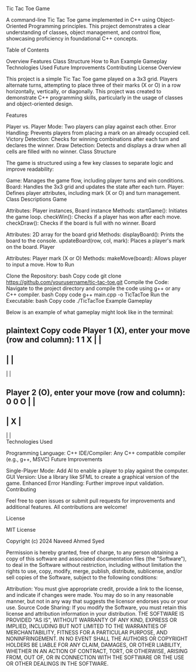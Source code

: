 Tic Tac Toe Game

A command-line Tic Tac Toe game implemented in C++ using Object-Oriented Programming principles. This project demonstrates a clear understanding of classes, object management, and control flow, showcasing proficiency in foundational C++ concepts.

Table of Contents

Overview
Features
Class Structure
How to Run
Example Gameplay
Technologies Used
Future Improvements
Contributing
License
Overview

This project is a simple Tic Tac Toe game played on a 3x3 grid. Players alternate turns, attempting to place three of their marks (X or O) in a row horizontally, vertically, or diagonally. This project was created to demonstrate C++ programming skills, particularly in the usage of classes and object-oriented design.

Features

Player vs. Player Mode: Two players can play against each other.
Error Handling: Prevents players from placing a mark on an already occupied cell.
Victory Detection: Checks for winning combinations after each turn and declares the winner.
Draw Detection: Detects and displays a draw when all cells are filled with no winner.
Class Structure

The game is structured using a few key classes to separate logic and improve readability:

Game: Manages the game flow, including player turns and win conditions.
Board: Handles the 3x3 grid and updates the state after each turn.
Player: Defines player attributes, including mark (X or O) and turn management.
Class Descriptions
Game

Attributes: Player instances, Board instance
Methods:
startGame(): Initiates the game loop.
checkWin(): Checks if a player has won after each move.
checkDraw(): Checks if the board is full with no winner.
Board

Attributes: 2D array for the board grid
Methods:
displayBoard(): Prints the board to the console.
updateBoard(row, col, mark): Places a player's mark on the board.
Player

Attributes: Player mark (X or O)
Methods:
makeMove(board): Allows player to input a move.
How to Run

Clone the Repository:
bash
Copy code
git clone https://github.com/yourusername/tic-tac-toe.git
Compile the Code: Navigate to the project directory and compile the code using g++ or any C++ compiler.
bash
Copy code
g++ main.cpp -o TicTacToe
Run the Executable:
bash
Copy code
./TicTacToe
Example Gameplay

Below is an example of what gameplay might look like in the terminal:

plaintext
Copy code
Player 1 (X), enter your move (row and column): 1 1
 X |   |  
-----------
   |   |  
-----------
   |   |  

Player 2 (O), enter your move (row and column): 0 0
 O |   |  
-----------
   | X |  
-----------
   |   |  
Technologies Used

Programming Language: C++
IDE/Compiler: Any C++ compatible compiler (e.g., g++, MSVC)
Future Improvements

Single-Player Mode: Add AI to enable a player to play against the computer.
GUI Version: Use a library like SFML to create a graphical version of the game.
Enhanced Error Handling: Further improve input validation.
Contributing

Feel free to open issues or submit pull requests for improvements and additional features. All contributions are welcome!

License

MIT License

Copyright (c) 2024 Naveed Ahmed Syed

Permission is hereby granted, free of charge, to any person obtaining a copy of this software and associated documentation files (the "Software"), to deal in the Software without restriction, including without limitation the rights to use, copy, modify, merge, publish, distribute, sublicense, and/or sell copies of the Software, subject to the following conditions:

Attribution: You must give appropriate credit, provide a link to the license, and indicate if changes were made. You may do so in any reasonable manner, but not in any way that suggests the licensor endorses you or your use.
Source Code Sharing: If you modify the Software, you must retain this license and attribution information in your distribution.
THE SOFTWARE IS PROVIDED "AS IS", WITHOUT WARRANTY OF ANY KIND, EXPRESS OR IMPLIED, INCLUDING BUT NOT LIMITED TO THE WARRANTIES OF MERCHANTABILITY, FITNESS FOR A PARTICULAR PURPOSE, AND NONINFRINGEMENT. IN NO EVENT SHALL THE AUTHORS OR COPYRIGHT HOLDERS BE LIABLE FOR ANY CLAIM, DAMAGES, OR OTHER LIABILITY, WHETHER IN AN ACTION OF CONTRACT, TORT, OR OTHERWISE, ARISING FROM, OUT OF, OR IN CONNECTION WITH THE SOFTWARE OR THE USE OR OTHER DEALINGS IN THE SOFTWARE.
